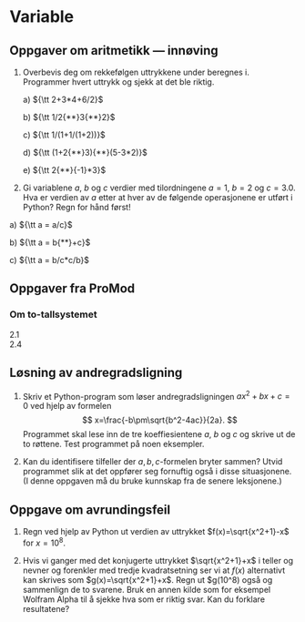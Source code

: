 
# Variable

## Oppgaver om aritmetikk — innøving

1. Overbevis deg om rekkefølgen uttrykkene under beregnes i. Programmer hvert uttrykk og sjekk at det ble riktig. 

    a) ${\tt 2+3*4+6/2}$

    b) ${\tt 1/2{**}3{**}2}$

    c) ${\tt 1/(1+1/(1+2))}$

    d) ${\tt (1+2{**}3){**}(5-3*2)}$
    
    e) ${\tt 2{**}{-1}*3}$

2. Gi variablene $a$, $b$ og $c$ verdier med tilordningene $a=1$, $b=2$ og $c=3.0$. Hva er verdien av $a$ etter at hver av de følgende operasjonene er utført i Python? Regn for hånd først!

a) ${\tt a = a/c}$

b) ${\tt a = b{**}+c}$

c) ${\tt a = b/c*c/b}$

## Oppgaver fra ProMod

### Om to-tallsystemet

2.1  
2.4

## Løsning av andregradsligning

1. Skriv et Python-program som løser andregradsligningen $ax^2+bx+c=0$ ved hjelp av formelen
$$
x=\frac{-b\pm\sqrt{b^2-4ac}}{2a}.
$$
Programmet skal lese inn de tre koeffiesientene $a$, $b$ og $c$ og skrive ut de to røttene. Test programmet på noen eksempler.


2. Kan du identifisere tilfeller der $a,b,c$-formelen bryter sammen? Utvid programmet slik at det oppfører seg fornuftig også i disse situasjonene. (I denne oppgaven må du bruke kunnskap fra de senere leksjonene.)

## Oppgave om avrundingsfeil

1. Regn ved hjelp av Python ut verdien av uttrykket $f(x)=\sqrt{x^2+1}-x$ for $x=10^8$. 


2. Hvis vi ganger med det konjugerte uttrykket $\sqrt{x^2+1}+x$ i teller og nevner og forenkler med tredje kvadratsetning
ser vi at $f(x)$ alternativt kan skrives som $g(x)=\sqrt{x^2+1}+x$. Regn ut $g(10^8) også og sammenlign de to svarene.
Bruk en annen kilde som for eksempel Wolfram Alpha til å sjekke hva som er riktig svar. Kan du forklare resultatene?
